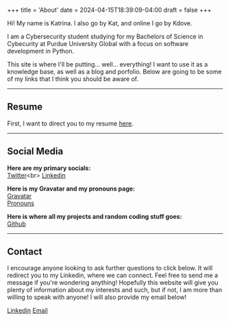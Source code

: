 +++
title = 'About'
date = 2024-04-15T18:39:09-04:00
draft = false
+++

Hi! My name is Katrina. I also go by Kat, and online I go by Kdove.

I am a Cybersecurity student studying for my Bachelors of Science in Cybecurity at Purdue University Global with a focus on software development in Python.

This site is where I'll be putting... well... everything! I want to use it as a knowledge base, as well as a blog and porfolio. Below are going to be some of my links that I think you should be aware of.

---

## Resume
First, I want to direct you to my resume [here](https://kd0ve.github.io/resume).

---

## Social Media
**Here are my primary socials:**<br>
[Twitter](https://twitter.com/kat_ish_)<br>
[Linkedin](https://linkedin.com/in/katrina-dube-386ba41a8)


**Here is my Gravatar and my pronouns page:**<br>
[Gravatar](https://gravatar.com/kd0ve)<br>
[Pronouns](https://en.pronouns.page/@kdove)<br>


**Here is where all my projects and random coding stuff goes:**<br>
[Github](https://github.com/Kd0ve)<br>

---

## Contact

I encourage anyone looking to ask further questions to click below. It will redirect you to my Linkedin, where we can connect. Feel free to send me a message if you're wondering anything! Hopefully this website will give you plenty of information about my interests and such, but if not, I am more than willing to speak with anyone! I will also provide my email below!
      
[Linkedin](https://www.linkedin.com/in/katrina-dube-386ba41a8)
[Email](mailto:katrinaldube@gmail.com)